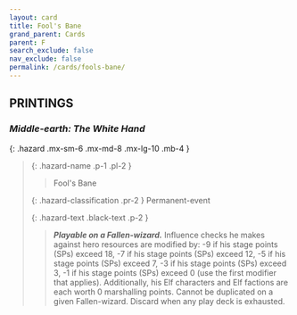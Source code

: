 ```yaml
---
layout: card
title: Fool's Bane
grand_parent: Cards
parent: F
search_exclude: false
nav_exclude: false
permalink: /cards/fools-bane/
---
```


## PRINTINGS


### _Middle-earth: The White Hand_

{: .hazard .mx-sm-6 .mx-md-8 .mx-lg-10 .mb-4 }
> {: .hazard-name .p-1 .pl-2 }
> > <div class="hazard-mp"></div>
> > <div class="card-name">Fool's Bane</div>
>
> {: .hazard-classification .pr-2 }
> Permanent-event
>
> {: .hazard-text .black-text .p-2 }
> > ***Playable on a Fallen-wizard.*** Influence checks he makes against hero resources are modified by: -9 if his stage points (SPs) exceed 18, -7 if his stage points (SPs) exceed 12, -5 if his stage points (SPs) exceed 7, -3 if his stage points (SPs) exceed 3, -1 if his stage points (SPs) exceed 0 (use the first modifier that applies). Additionally, his Elf characters and Elf factions are each worth 0 marshalling points. Cannot be duplicated on a given Fallen-wizard. Discard when any play deck is exhausted.  
>
